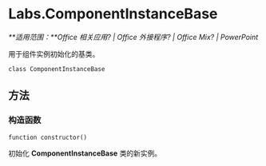 
# <a name="labs.componentinstancebase"></a>Labs.ComponentInstanceBase

 _**适用范围：**Office 相关应用? | Office 外接程序? | Office Mix? | PowerPoint_

用于组件实例初始化的基类。

```
class ComponentInstanceBase
```


## <a name="methods"></a>方法


### <a name="constructor"></a>构造函数

 `function constructor()`

初始化 **ComponentInstanceBase** 类的新实例。

